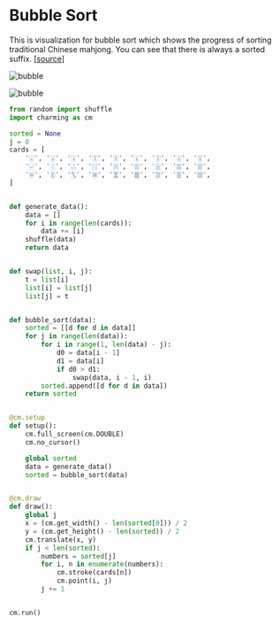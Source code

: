 # Bubble Sort

This is visualization for bubble sort which shows the progress of sorting traditional Chinese mahjong. You can see that there is always a sorted suffix. [[source](../../examples/bubble.py)]

![bubble](https://raw.githubusercontent.com/gh2hq/public-files/master/example_bubble.gif)

![bubble](https://raw.githubusercontent.com/gh2hq/public-files/master/example_bubble.png)

```py
from random import shuffle
import charming as cm

sorted = None
j = 0
cards = [
    '🀇', '🀈', '🀉', '🀊', '🀋', '🀌', '🀍', '🀎', '🀏',
    '🀐', '🀑', '🀒', '🀓', '🀔', '🀕', '🀖', '🀗', '🀘',
    '🀙', '🀚', '🀛', '🀜', '🀝', '🀞', '🀟', '🀠', '🀡',
]


def generate_data():
    data = []
    for i in range(len(cards)):
        data += [i]
    shuffle(data)
    return data


def swap(list, i, j):
    t = list[i]
    list[i] = list[j]
    list[j] = t


def bubble_sort(data):
    sorted = [[d for d in data]]
    for j in range(len(data)):
        for i in range(1, len(data) - j):
            d0 = data[i - 1]
            d1 = data[i]
            if d0 > d1:
                swap(data, i - 1, i)
        sorted.append([d for d in data])
    return sorted


@cm.setup
def setup():
    cm.full_screen(cm.DOUBLE)
    cm.no_cursor()

    global sorted
    data = generate_data()
    sorted = bubble_sort(data)


@cm.draw
def draw():
    global j
    x = (cm.get_width() - len(sorted[0])) / 2
    y = (cm.get_height() - len(sorted)) / 2
    cm.translate(x, y)
    if j < len(sorted):
        numbers = sorted[j]
        for i, n in enumerate(numbers):
            cm.stroke(cards[n])
            cm.point(i, j)
        j += 1


cm.run()
```
